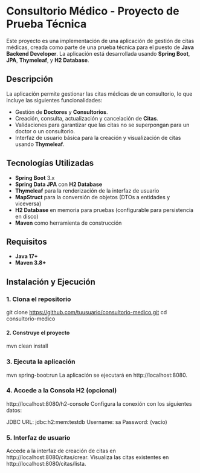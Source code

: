 # Consultorio Médico - Proyecto de Prueba Técnica

Este proyecto es una implementación de una aplicación de gestión de citas médicas, creada como parte de una prueba técnica para el puesto de **Java Backend Developer**. La aplicación está desarrollada usando **Spring Boot**, **JPA**, **Thymeleaf**, y **H2 Database**.

## Descripción

La aplicación permite gestionar las citas médicas de un consultorio, lo que incluye las siguientes funcionalidades:

- Gestión de **Doctores** y **Consultorios**.
- Creación, consulta, actualización y cancelación de **Citas**.
- Validaciones para garantizar que las citas no se superpongan para un doctor o un consultorio.
- Interfaz de usuario básica para la creación y visualización de citas usando **Thymeleaf**.

## Tecnologías Utilizadas

- **Spring Boot** 3.x
- **Spring Data JPA** con **H2 Database**
- **Thymeleaf** para la renderización de la interfaz de usuario
- **MapStruct** para la conversión de objetos (DTOs a entidades y viceversa)
- **H2 Database** en memoria para pruebas (configurable para persistencia en disco)
- **Maven** como herramienta de construcción

## Requisitos

- **Java 17+**
- **Maven 3.8+**

## Instalación y Ejecución

### 1. Clona el repositorio

git clone https://github.com/tuusuario/consultorio-medico.git
cd consultorio-medico

#### 2. Construye el proyecto

mvn clean install

### 3. Ejecuta la aplicación

mvn spring-boot:run
La aplicación se ejecutará en http://localhost:8080.

### 4. Accede a la Consola H2 (opcional)

http://localhost:8080/h2-console
Configura la conexión con los siguientes datos:

JDBC URL: jdbc:h2:mem:testdb
Username: sa
Password: (vacío)

### 5. Interfaz de usuario
Accede a la interfaz de creación de citas en http://localhost:8080/citas/crear.
Visualiza las citas existentes en http://localhost:8080/citas/lista.

